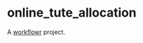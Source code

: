 # online_tute_allocation

A [workflowr][] project.

[workflowr]: https://github.com/jdblischak/workflowr
